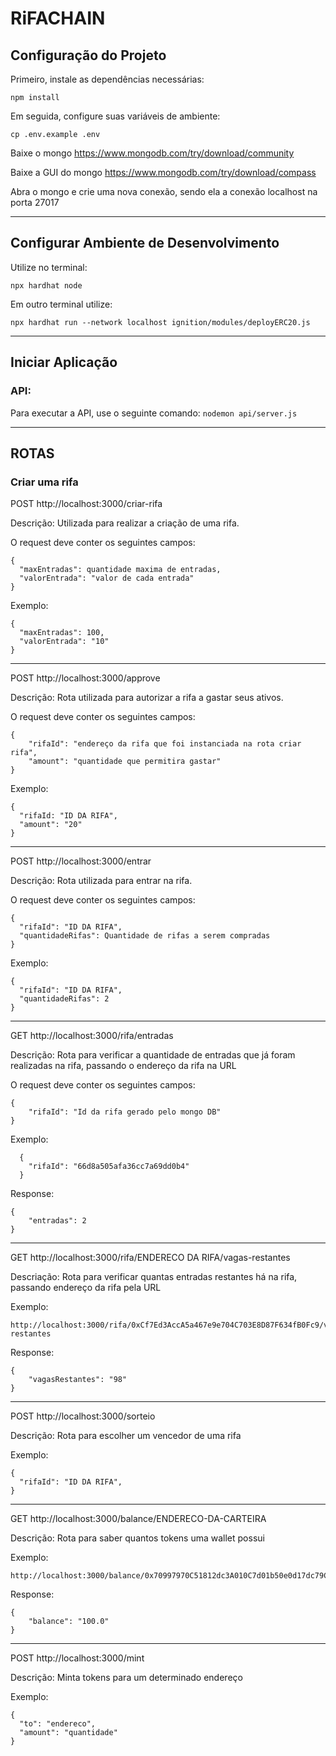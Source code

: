 # RiFACHAIN

## Configuração do Projeto

Primeiro, instale as dependências necessárias:

`npm install`

Em seguida, configure suas variáveis de ambiente:

`cp .env.example .env`

Baixe o mongo
https://www.mongodb.com/try/download/community

Baixe a GUI do mongo
https://www.mongodb.com/try/download/compass

Abra o mongo e crie uma nova conexão, sendo ela a conexão localhost na porta 27017

---

## Configurar Ambiente de Desenvolvimento

Utilize no terminal:

`npx hardhat node`

Em outro terminal utilize:

`npx hardhat run --network localhost ignition/modules/deployERC20.js`

---

## Iniciar Aplicação

### API:

Para executar a API, use o seguinte comando:
`nodemon api/server.js`

---

## ROTAS

### Criar uma rifa

POST http://localhost:3000/criar-rifa

Descrição:
Utilizada para realizar a criação de uma rifa.

O request deve conter os seguintes campos:

```
{
  "maxEntradas": quantidade maxima de entradas,
  "valorEntrada": "valor de cada entrada"
}

```

Exemplo:

```
{
  "maxEntradas": 100,
  "valorEntrada": "10"
}
```

---

POST http://localhost:3000/approve

Descrição:
Rota utilizada para autorizar a rifa a gastar seus ativos.

O request deve conter os seguintes campos:

```
{
    "rifaId": "endereço da rifa que foi instanciada na rota criar rifa",
    "amount": "quantidade que permitira gastar"
}
```

Exemplo:

```
{
  "rifaId: "ID DA RIFA",
  "amount": "20"
}

```

---

POST http://localhost:3000/entrar

Descrição:
Rota utilizada para entrar na rifa.

O request deve conter os seguintes campos:

```
{
  "rifaId": "ID DA RIFA",
  "quantidadeRifas": Quantidade de rifas a serem compradas
}
```

Exemplo:

```
{
  "rifaId": "ID DA RIFA",
  "quantidadeRifas": 2
}
```


---

GET http://localhost:3000/rifa/entradas

Descrição: Rota para verificar a quantidade de entradas que já foram realizadas na rifa, passando o endereço da rifa na URL

O request deve conter os seguintes campos:

```
{
    "rifaId": "Id da rifa gerado pelo mongo DB"
}
```

Exemplo:

```
  {
    "rifaId": "66d8a505afa36cc7a69dd0b4"
  }

```

Response:

```
{
    "entradas": 2
}
```

---

GET http://localhost:3000/rifa/ENDERECO DA RIFA/vagas-restantes

Descriação: Rota para verificar quantas entradas restantes há na rifa, passando endereço da rifa pela URL

Exemplo:

```
http://localhost:3000/rifa/0xCf7Ed3AccA5a467e9e704C703E8D87F634fB0Fc9/vagas-restantes
```

Response:

```
{
    "vagasRestantes": "98"
}
```

---

POST http://localhost:3000/sorteio

Descrição: Rota para escolher um vencedor de uma rifa

Exemplo:

```
{
  "rifaId": "ID DA RIFA",
}
```

---

GET  http://localhost:3000/balance/ENDERECO-DA-CARTEIRA

Descrição: Rota para saber quantos tokens uma wallet possui

Exemplo:

```
http://localhost:3000/balance/0x70997970C51812dc3A010C7d01b50e0d17dc79C8

```

Response:

```
{
    "balance": "100.0"
}
```
---

POST  http://localhost:3000/mint

Descrição: Minta tokens para um determinado endereço

Exemplo:

```
{
  "to": "endereco",
  "amount": "quantidade"
}

```



